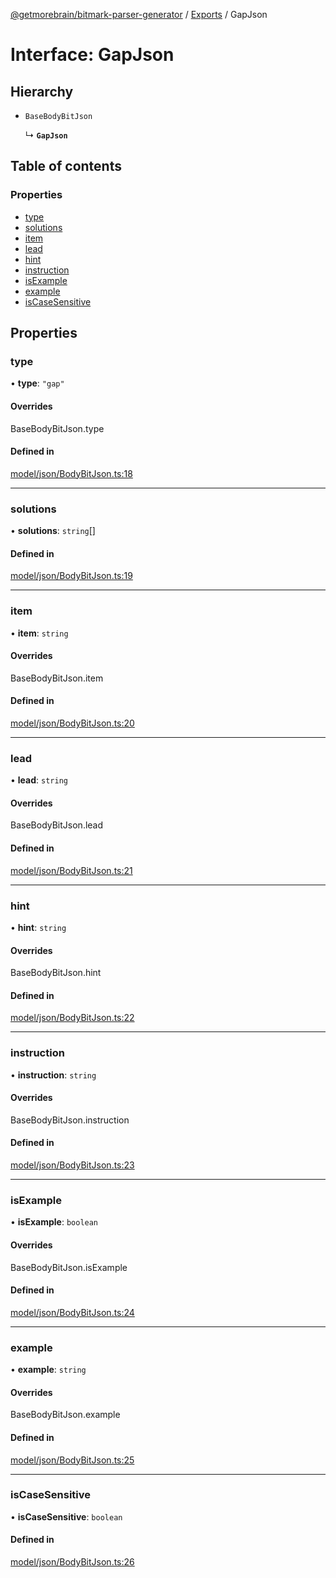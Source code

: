 [@getmorebrain/bitmark-parser-generator](../API.md) / [Exports](../modules.md) / GapJson

# Interface: GapJson

## Hierarchy

- `BaseBodyBitJson`

  ↳ **`GapJson`**

## Table of contents

### Properties

- [type](GapJson.md#type)
- [solutions](GapJson.md#solutions)
- [item](GapJson.md#item)
- [lead](GapJson.md#lead)
- [hint](GapJson.md#hint)
- [instruction](GapJson.md#instruction)
- [isExample](GapJson.md#isExample)
- [example](GapJson.md#example)
- [isCaseSensitive](GapJson.md#isCaseSensitive)

## Properties

### type

• **type**: ``"gap"``

#### Overrides

BaseBodyBitJson.type

#### Defined in

[model/json/BodyBitJson.ts:18](https://github.com/getMoreBrain/bitmark-parser-generator/blob/9ddf9e2/src/model/json/BodyBitJson.ts#L18)

___

### solutions

• **solutions**: `string`[]

#### Defined in

[model/json/BodyBitJson.ts:19](https://github.com/getMoreBrain/bitmark-parser-generator/blob/9ddf9e2/src/model/json/BodyBitJson.ts#L19)

___

### item

• **item**: `string`

#### Overrides

BaseBodyBitJson.item

#### Defined in

[model/json/BodyBitJson.ts:20](https://github.com/getMoreBrain/bitmark-parser-generator/blob/9ddf9e2/src/model/json/BodyBitJson.ts#L20)

___

### lead

• **lead**: `string`

#### Overrides

BaseBodyBitJson.lead

#### Defined in

[model/json/BodyBitJson.ts:21](https://github.com/getMoreBrain/bitmark-parser-generator/blob/9ddf9e2/src/model/json/BodyBitJson.ts#L21)

___

### hint

• **hint**: `string`

#### Overrides

BaseBodyBitJson.hint

#### Defined in

[model/json/BodyBitJson.ts:22](https://github.com/getMoreBrain/bitmark-parser-generator/blob/9ddf9e2/src/model/json/BodyBitJson.ts#L22)

___

### instruction

• **instruction**: `string`

#### Overrides

BaseBodyBitJson.instruction

#### Defined in

[model/json/BodyBitJson.ts:23](https://github.com/getMoreBrain/bitmark-parser-generator/blob/9ddf9e2/src/model/json/BodyBitJson.ts#L23)

___

### isExample

• **isExample**: `boolean`

#### Overrides

BaseBodyBitJson.isExample

#### Defined in

[model/json/BodyBitJson.ts:24](https://github.com/getMoreBrain/bitmark-parser-generator/blob/9ddf9e2/src/model/json/BodyBitJson.ts#L24)

___

### example

• **example**: `string`

#### Overrides

BaseBodyBitJson.example

#### Defined in

[model/json/BodyBitJson.ts:25](https://github.com/getMoreBrain/bitmark-parser-generator/blob/9ddf9e2/src/model/json/BodyBitJson.ts#L25)

___

### isCaseSensitive

• **isCaseSensitive**: `boolean`

#### Defined in

[model/json/BodyBitJson.ts:26](https://github.com/getMoreBrain/bitmark-parser-generator/blob/9ddf9e2/src/model/json/BodyBitJson.ts#L26)
